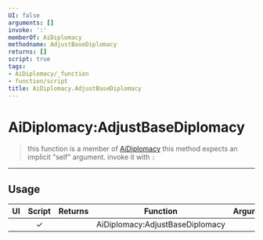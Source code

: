 ```yaml
---
UI: false
arguments: []
invoke: ':'
memberOf: AiDiplomacy
methodname: AdjustBaseDiplomacy
returns: []
script: true
tags:
- AiDiplomacy/_function
- function/script
title: AiDiplomacy.AdjustBaseDiplomacy
---
```

# AiDiplomacy:AdjustBaseDiplomacy
> this function is a member of [AiDiplomacy](civ-6/lua/AiDiplomacy.md)
> this method expects an implicit "self" argument. invoke it with `:`
-----
## Usage
|  UI | Script | Returns | Function | Arguments |
|:---:|:------:|-------:|:--------:|:---------|
| |✓||AiDiplomacy:AdjustBaseDiplomacy||
